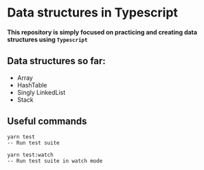 # Data structures in Typescript
#### This repository is simply focused on practicing and creating data structures using `Typescript`

## Data structures so far:
* Array
* HashTable
* Singly LinkedList
* Stack

## Useful commands
```
yarn test
-- Run test suite
```

```
yarn test:watch
-- Run test suite in watch mode
```
